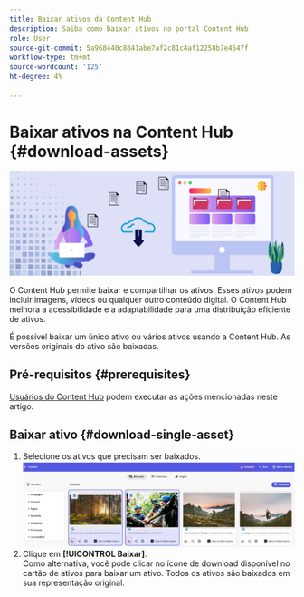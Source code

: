 ```yaml
---
title: Baixar ativos da Content Hub
description: Saiba como baixar ativos no portal Content Hub
role: User
source-git-commit: 5a968440c8841abe7af2c81c4af12258b7e4547f
workflow-type: tm+mt
source-wordcount: '125'
ht-degree: 4%

---
```


# Baixar ativos na Content Hub {#download-assets}

<!-- ![Download assets](assets/download-asset.jpg) -->
![Baixar ativos](assets/download-asset-genstudio.jpeg)

O Content Hub permite baixar e compartilhar os ativos. Esses ativos podem incluir imagens, vídeos ou qualquer outro conteúdo digital. O Content Hub melhora a acessibilidade e a adaptabilidade para uma distribuição eficiente de ativos.

É possível baixar um único ativo ou vários ativos usando a Content Hub. As versões originais do ativo são baixadas.

## Pré-requisitos {#prerequisites}

[Usuários do Content Hub](deploy-content-hub.md#onboard-content-hub-users) podem executar as ações mencionadas neste artigo.

## Baixar ativo {#download-single-asset}

1. Selecione os ativos que precisam ser baixados.
   ![Baixar um único ativo](assets/download-assets-new.jpg)
1. Clique em **[!UICONTROL Baixar]**. <br> Como alternativa, você pode clicar no ícone de download disponível no cartão de ativos para baixar um ativo.
Todos os ativos são baixados em sua representação original.
